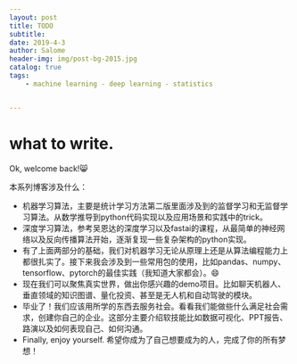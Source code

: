 ```yaml
---
layout: post
title: TODO
subtitle: 
date: 2019-4-3
author: Salome
header-img: img/post-bg-2015.jpg
catalog: true
tags:
    - machine learning - deep learning - statistics


---
```


# what to write. 

Ok, welcome back!:smile_cat:

本系列博客涉及什么：

- 机器学习算法，主要是统计学习方法第二版里面涉及到的监督学习和无监督学习算法。从数学推导到python代码实现以及应用场景和实践中的trick。
- 深度学习算法，参考吴恩达的深度学习以及fastai的课程，从最简单的神经网络以及反向传播算法开始，逐渐复现一些复杂架构的python实现。
- 有了上面两部分的基础，我们对机器学习无论从原理上还是从算法编程能力上都很扎实了。接下来我会涉及到一些常用包的使用，比如pandas、numpy、tensorflow、pytorch的最佳实践（我知道大家都会）。:smile:
- 现在我们可以聚焦真实世界，做出你感兴趣的demo项目。比如聊天机器人、垂直领域的知识图谱、量化投资、甚至是无人机和自动驾驶的模块。
- 毕业了！我们应该用所学的东西去服务社会。看看我们能做些什么满足社会需求，创建你自己的企业。这部分主要介绍软技能比如数据可视化、PPT报告、路演以及如何表现自己、如何沟通。
- Finally, enjoy yourself. 希望你成为了自己想要成为的人，完成了你的所有梦想！